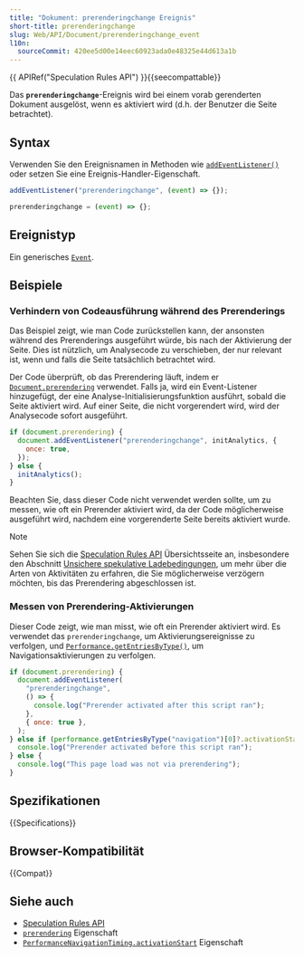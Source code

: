 ```yaml
---
title: "Dokument: prerenderingchange Ereignis"
short-title: prerenderingchange
slug: Web/API/Document/prerenderingchange_event
l10n:
  sourceCommit: 420ee5d00e14eec60923ada0e48325e44d613a1b
---
```


{{ APIRef("Speculation Rules API") }}{{seecompattable}}

Das **`prerenderingchange`**-Ereignis wird bei einem vorab gerenderten Dokument ausgelöst, wenn es aktiviert wird (d.h. der Benutzer die Seite betrachtet).

## Syntax

Verwenden Sie den Ereignisnamen in Methoden wie [`addEventListener()`](/de/docs/Web/API/EventTarget/addEventListener) oder setzen Sie eine Ereignis-Handler-Eigenschaft.

```js
addEventListener("prerenderingchange", (event) => {});

prerenderingchange = (event) => {};
```

## Ereignistyp

Ein generisches [`Event`](/de/docs/Web/API/Event).

## Beispiele

### Verhindern von Codeausführung während des Prerenderings

Das Beispiel zeigt, wie man Code zurückstellen kann, der ansonsten während des Prerenderings ausgeführt würde, bis nach der Aktivierung der Seite.
Dies ist nützlich, um Analysecode zu verschieben, der nur relevant ist, wenn und falls die Seite tatsächlich betrachtet wird.

Der Code überprüft, ob das Prerendering läuft, indem er [`Document.prerendering`](/de/docs/Web/API/Document/prerendering) verwendet. Falls ja, wird ein Event-Listener hinzugefügt, der eine Analyse-Initialisierungsfunktion ausführt, sobald die Seite aktiviert wird.
Auf einer Seite, die nicht vorgerendert wird, wird der Analysecode sofort ausgeführt.

```js
if (document.prerendering) {
  document.addEventListener("prerenderingchange", initAnalytics, {
    once: true,
  });
} else {
  initAnalytics();
}
```

Beachten Sie, dass dieser Code nicht verwendet werden sollte, um zu messen, wie oft ein Prerender aktiviert wird, da der Code möglicherweise ausgeführt wird, nachdem eine vorgerenderte Seite bereits aktiviert wurde.

> [!NOTE]
> Sehen Sie sich die [Speculation Rules API](/de/docs/Web/API/Speculation_Rules_API) Übersichtsseite an, insbesondere den Abschnitt [Unsichere spekulative Ladebedingungen](/de/docs/Web/API/Speculation_Rules_API#unsafe_speculative_loading_conditions), um mehr über die Arten von Aktivitäten zu erfahren, die Sie möglicherweise verzögern möchten, bis das Prerendering abgeschlossen ist.

### Messen von Prerendering-Aktivierungen

Dieser Code zeigt, wie man misst, wie oft ein Prerender aktiviert wird.
Es verwendet das `prerenderingchange`, um Aktivierungsereignisse zu verfolgen, und [`Performance.getEntriesByType()`](/de/docs/Web/API/Performance/getEntriesByType), um Navigationsaktivierungen zu verfolgen.

```js
if (document.prerendering) {
  document.addEventListener(
    "prerenderingchange",
    () => {
      console.log("Prerender activated after this script ran");
    },
    { once: true },
  );
} else if (performance.getEntriesByType("navigation")[0]?.activationStart > 0) {
  console.log("Prerender activated before this script ran");
} else {
  console.log("This page load was not via prerendering");
}
```

## Spezifikationen

{{Specifications}}

## Browser-Kompatibilität

{{Compat}}

## Siehe auch

- [Speculation Rules API](/de/docs/Web/API/Speculation_Rules_API)
- [`prerendering`](/de/docs/Web/API/Document/prerendering) Eigenschaft
- [`PerformanceNavigationTiming.activationStart`](/de/docs/Web/API/PerformanceNavigationTiming/activationStart) Eigenschaft

